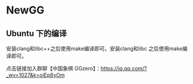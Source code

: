 # NewGG
## Ubuntu 下的编译
安装clang和libc++之后使用make编译即可。安装clang和libc  之后使用make编译即可。

点击链接加入群聊【中国象棋 GGzero】：https://jq.qq.com/?_wv=1027&k=oiEp8yOm

